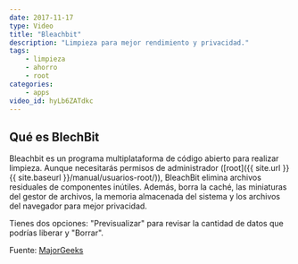 ```yaml
---
date: 2017-11-17
type: Video
title: "Bleachbit"
description: "Limpieza para mejor rendimiento y privacidad."
tags:
    - limpieza
    - ahorro
    - root
categories:
    - apps
video_id: hyLb6ZATdkc
---
```



## Qué es BlechBit

Bleachbit es un programa multiplataforma de código abierto para realizar limpieza. Aunque necesitarás permisos de administrador ([root]({{ site.url }}{{ site.baseurl }}/manual/usuarios-root/)), BleachBit elimina archivos residuales de componentes inútiles. Además, borra la caché, las miniaturas del gestor de archivos, la memoria almacenada del sistema y los archivos del navegador para mejor privacidad.

Tienes dos opciones: "Previsualizar" para revisar la cantidad de datos que podrías liberar y "Borrar".


Fuente: [MajorGeeks](https://www.youtube.com/channel/UC9-wz8Md_X6V3BCihYW3jig)
